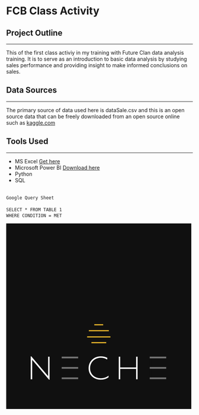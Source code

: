 # FCB Class Activity

## Project Outline
---
This of the first class activiy in my training with Future Clan data analysis training. It is to serve as an introduction to basic data analysis by studying sales performance and providing
insight to make informed conclusions on sales.

## Data Sources
---
The primary source of data used here is dataSale.csv and this is an open source data that can be freely downloaded from an open source online such as [kaggle.com](https://kaggle.com)

## Tools Used
---
- MS Excel [Get here](https://www.microsoft.com/en-us/microsoft-365/excel)
- Microsoft Power BI [Download here](https://powerbi.microsoft.com/en-us/downloads/)
- Python
- SQL

```

Google Query Sheet

SELECT * FROM TABLE 1
WHERE CONDITION = MET

```
![](1.png)
